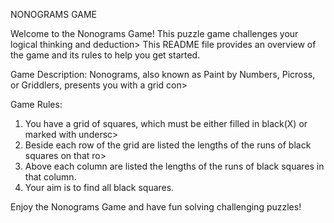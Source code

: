 NONOGRAMS GAME

Welcome to the Nonograms Game! This puzzle game challenges your logical thinking and deduction>
This README file provides an overview of the game and its rules to help you get started.

Game Description:
Nonograms, also known as Paint by Numbers, Picross, or Griddlers, presents you with a grid con>

Game Rules:
1.  You have a grid of squares, which must be either filled in black(X) or marked with undersc>
2.  Beside each row of the grid are listed the lengths of the runs of black squares on that ro>
3.  Above each column are listed the lengths of the runs of black squares in that column.
4.  Your aim is to find all black squares.

Enjoy the Nonograms Game and have fun solving challenging puzzles!


